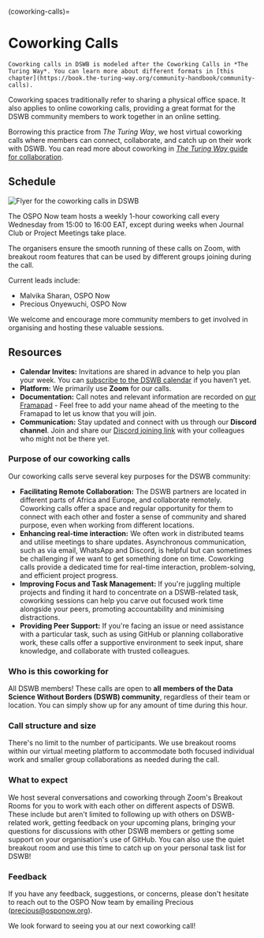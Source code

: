 (coworking-calls)=
# Coworking Calls

```{note}
Coworking calls in DSWB is modeled after the Coworking Calls in *The Turing Way*. You can learn more about different formats in [this chapter](https://book.the-turing-way.org/community-handbook/community-calls).
```

Coworking spaces traditionally refer to sharing a physical office space.
It also applies to online coworking calls, providing a great format for the DSWB community members to work together in an online setting.

Borrowing this practice from _The Turing Way_, we host virtual coworking calls where members can connect, collaborate, and catch up on their work with DSWB.
You can read more about coworking in [_The Turing Way_ guide for collaboration](https://book.the-turing-way.org/collaboration/coworking).

## Schedule

![Flyer for the coworking calls in DSWB](https://github.com/user-attachments/assets/44b45d19-54db-43a7-a20c-c70027fcd9de)

The OSPO Now team hosts a weekly 1-hour coworking call every Wednesday from 15:00 to 16:00 EAT, except during weeks when Journal Club or Project Meetings take place.

The organisers ensure the smooth running of these calls on Zoom, with breakout room features that can be used by different groups joining during the call. 

Current leads include:

  * Malvika Sharan, OSPO Now
  * Precious Onyewuchi, OSPO Now

We welcome and encourage more community members to get involved in organising and hosting these valuable sessions.

## Resources

* **Calendar Invites:** Invitations are shared in advance to help you plan your week. You can [subscribe to the DSWB calendar](https://calendar.google.com/calendar/u/0?cid=NDc1MDJiZjA2NTMxYjU1ZTZlMjNjMDBiYzExYzdkY2RkZGNlZjE5Mzg3NmViNmJkYjQ2M2U0ZGRmN2ViNWQxZUBncm91cC5jYWxlbmRhci5nb29nbGUuY29t) if you haven’t yet.
* **Platform:** We primarily use **Zoom** for our calls.
* **Documentation:** Call notes and relevant information are recorded on [our Framapad](https://annuel2.framapad.org/p/dswb-coworking-calls) - Feel free to add your name ahead of the meeting to the Framapad to let us know that you will join.
* **Communication:** Stay updated and connect with us through our **Discord channel**. Join and share our [Discord joining link](https://discord.gg/ma9fthMF) with your colleagues who might not be there yet.

### Purpose of our coworking calls

Our coworking calls serve several key purposes for the DSWB community:

* **Facilitating Remote Collaboration:** The DSWB partners are located in different parts of Africa and Europe, and collaborate remotely. Coworking calls offer a space and regular opportunity for them to connect with each other and foster a sense of community and shared purpose, even when working from different locations.
* **Enhancing real-time interaction:** We often work in distributed teams and utilise meetings to share updates. Asynchronous communication, such as via email, WhatsApp and Discord, is helpful but can sometimes be challenging if we want to get something done on time. Coworking calls provide a dedicated time for real-time interaction, problem-solving, and efficient project progress.
* **Improving Focus and Task Management:** If you're juggling multiple projects and finding it hard to concentrate on a DSWB-related task, coworking sessions can help you carve out focused work time alongside your peers, promoting accountability and minimising distractions.
* **Providing Peer Support:** If you're facing an issue or need assistance with a particular task, such as using GitHub or planning collaborative work, these calls offer a supportive environment to seek input, share knowledge, and collaborate with trusted colleagues.

### Who is this coworking for

All DSWB members!
These calls are open to **all members of the Data Science Without Borders (DSWB) community**, regardless of their team or location.
You can simply show up for any amount of time during this hour.

### Call structure and size

There's no limit to the number of participants. We use breakout rooms within our virtual meeting platform to accommodate both focused individual work and smaller group collaborations as needed during the call.

### What to expect

We host several conversations and coworking through Zoom's Breakout Rooms for you to work with each other on different aspects of DSWB.
These include but aren't limited to following up with others on DSWB-related work, getting feedback on your upcoming plans, bringing your questions for discussions with other DSWB members or getting some support on your organisation's use of GitHub.
You can also use the quiet breakout room and use this time to catch up on your personal task list for DSWB!

### Feedback

If you have any feedback, suggestions, or concerns, please don't hesitate to reach out to the OSPO Now team by emailing Precious (precious@osponow.org).

We look forward to seeing you at our next coworking call!
